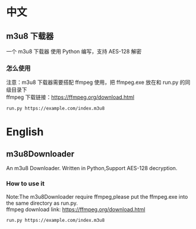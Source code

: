 # 中文

## m3u8 下载器

一个 m3u8 下载器
使用 Python 编写，支持 AES-128 解密

### 怎么使用

注意：m3u8 下载器需要搭配 ffmpeg 使用，把 ffmpeg.exe 放在和 run.py 的同级目录下  
ffmpeg 下载链接：https://ffmpeg.org/download.html

```
run.py https://example.com/index.m3u8
```

# English

## m3u8Downloader

An m3u8 Downloader.
Written in Python,Support AES-128 decryption.

### How to use it

Note:The m3u8Downloader require ffmpeg,please put the ffmpeg.exe into the same directory as run.py.  
ffmpeg download link: https://ffmpeg.org/download.html

```
run.py https://example.com/index.m3u8
```
